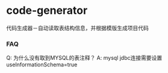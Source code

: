 # code-generator
代码生成器－自动读取表结构信息，并根据模版生成项目代码

### FAQ
Q: 为什么没有取到MYSQL的表注释？
A: mysql jdbc连接需要设置useInformationSchema=true
